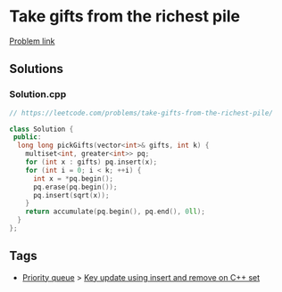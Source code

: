 # Take gifts from the richest pile

[Problem link](https://leetcode.com/problems/take-gifts-from-the-richest-pile/)

## Solutions


### Solution.cpp
```cpp
// https://leetcode.com/problems/take-gifts-from-the-richest-pile/

class Solution {
 public:
  long long pickGifts(vector<int>& gifts, int k) {
    multiset<int, greater<int>> pq;
    for (int x : gifts) pq.insert(x);
    for (int i = 0; i < k; ++i) {
      int x = *pq.begin();
      pq.erase(pq.begin());
      pq.insert(sqrt(x));
    }
    return accumulate(pq.begin(), pq.end(), 0ll);
  }
};
```
## Tags

* [Priority queue](/README.md#Priority_queue) > [Key update using insert and remove on C++ set](/README.md#Priority_queue-Key_update_using_insert_and_remove_on_C___set)
